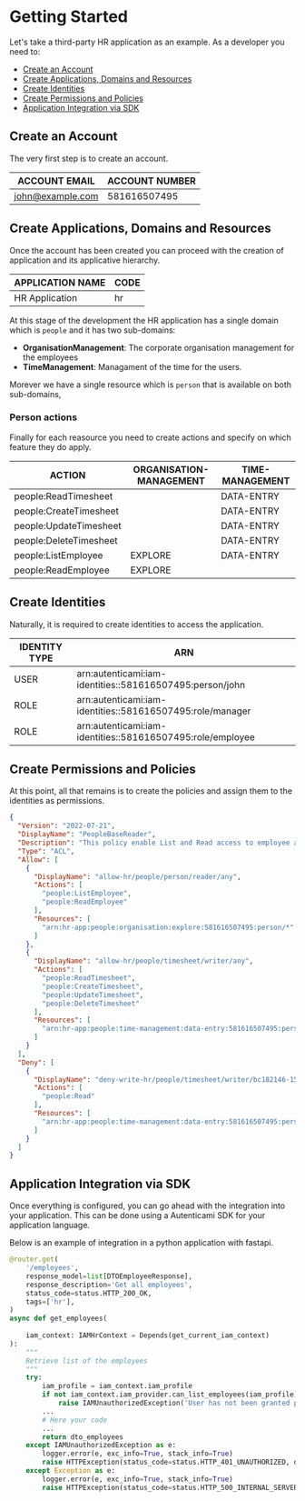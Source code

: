 # Getting Started

Let's take a third-party HR application as an example. As a developer you need to:

- [Create an Account](#create-an-account)
- [Create Applications, Domains and Resources](#create-applications-domains-and-resources)
- [Create Identities](#create-identities)
- [Create Permissions and Policies](#create-permissions-and-policies)
- [Application Integration via SDK](#application-integration-via-sdk)

## Create an Account

The very first step is to create an account.

| ACCOUNT EMAIL    | ACCOUNT NUMBER |
|------------------|----------------|
| john@example.com | 581616507495   |

## Create Applications, Domains and Resources

Once the account has been created you can proceed with the creation of application and its applicative hierarchy.

| APPLICATION NAME | CODE   |
|------------------|--------|
| HR Application   | hr |

At this stage of the development the HR application has a single domain which is `people` and it has two sub-domains:

- **OrganisationManagement**: The corporate organisation management for the employees
- **TimeManagement**: Managament of the time for the users.

Morever we have a single resource which is `person` that is available on both sub-domains,

### Person actions

Finally for each reasource you need to create actions and specify on which feature they do apply.

| ACTION                 | ORGANISATION-MANAGEMENT | TIME-MANAGEMENT         |
|------------------------|-------------------------|-------------------------|
| people:ReadTimesheet   |                         | DATA-ENTRY              |
| people:CreateTimesheet |                         | DATA-ENTRY              |
| people:UpdateTimesheet |                         | DATA-ENTRY              |
| people:DeleteTimesheet |                         | DATA-ENTRY              |
| people:ListEmployee    | EXPLORE                 | DATA-ENTRY              |
| people:ReadEmployee    | EXPLORE                 |                         |

## Create Identities

Naturally, it is required to create identities to access the application.

| IDENTITY TYPE | ARN                                        |
|---------------|--------------------------------------------|
| USER          | arn:autenticami:iam-identities::581616507495:person/john     |
| ROLE          | arn:autenticami:iam-identities::581616507495:role/manager  |
| ROLE          | arn:autenticami:iam-identities::581616507495:role/employee |

## Create Permissions and Policies

At this point, all that remains is to create the policies and assign them to the identities as permissions.

```json linenums="1"
{
  "Version": "2022-07-21",
  "DisplayName": "PeopleBaseReader",
  "Description": "This policy enable List and Read access to employee and timesheet of the domain people.",
  "Type": "ACL",
  "Allow": [
    {
      "DisplayName": "allow-hr/people/person/reader/any",
      "Actions": [
        "people:ListEmployee",
        "people:ReadEmployee"
      ],
      "Resources": [
        "arn:hr-app:people:organisation:explore:581616507495:person/*"
      ]
    },
    {
      "DisplayName": "allow-hr/people/timesheet/writer/any",
      "Actions": [
        "people:ReadTimesheet",
        "people:CreateTimesheet",
        "people:UpdateTimesheet",
        "people:DeleteTimesheet"
      ],
      "Resources": [
        "arn:hr-app:people:time-management:data-entry:581616507495:person/*"
      ]
    }
  ],
  "Deny": [
    {
      "DisplayName": "deny-write-hr/people/timesheet/writer/bc182146-1598-4fde-99aa-b2d4d08bc1e2",
      "Actions": [
        "people:Read"
      ],
      "Resources": [
        "arn:hr-app:people:time-management:data-entry:581616507495:person/bc182146-1598-4fde-99aa-b2d4d08bc1e2"
      ]
    }
  ]
}
```

## Application Integration via SDK

Once everything is configured, you can go ahead with the integration into your application. 
This can be done using a Autenticami SDK for your application language.

Below is an example of integration in a python application with fastapi.

```python
@router.get(
    '/employees',
    response_model=list[DTOEmployeeResponse],
    response_description='Get all employees',
    status_code=status.HTTP_200_OK,
    tags=['hr'],
)
async def get_employees(
   
    iam_context: IAMHrContext = Depends(get_current_iam_context)
):
    """
    Retrieve list of the employees
    """
    try:
        iam_profile = iam_context.iam_profile
        if not iam_context.iam_provider.can_list_employees(iam_profile):
            raise IAMUnauthorizedException('User has not been granted permissions to list employees')
        ...
        # Here your code
        ...
        return dto_employees
    except IAMUnauthorizedException as e:
        logger.error(e, exc_info=True, stack_info=True)
        raise HTTPException(status_code=status.HTTP_401_UNAUTHORIZED, detail=e.args[0])
    except Exception as e:
        logger.error(e, exc_info=True, stack_info=True)
        raise HTTPException(status_code=status.HTTP_500_INTERNAL_SERVER_ERROR, detail='Internal Server Error')
```

